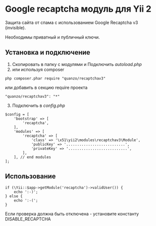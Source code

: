 Google recaptcha модуль для Yii 2
=================================

Защита сайта от спама с использованием Google Recaptcha v3 (invisible).

Необходимы приватный и публичный ключи.

Установка и подключение
-----------------------

1.  Скопировать в папку с модулями и Подключить *autoload.php*
2.  или используя composer
```
php composer.phar require "quanzo/recaptchav3"
```
или добавить в секцию require проекта
```
"quanzo/recaptchav3": "*"
```
3.  Подключить в *сonfig.php*

~~~~~~~~~~~~~~~~~~~~~~~~~~~~~~~~~~~~~~~~~~~~~~~~~~~~~~~~~~~~~~~~~~~~~~~~~~~~~~~~
$config = [
    'bootstrap' => [
        'recaptcha',
    ],
    'modules' => [
        'recaptcha' => [
            'class' => '\x51\yii2\modules\recaptchav3\Module',
            'publicKey' => '...........................',    
            'privateKey' => '...........................',
        ],
    ], // end modules
];
~~~~~~~~~~~~~~~~~~~~~~~~~~~~~~~~~~~~~~~~~~~~~~~~~~~~~~~~~~~~~~~~~~~~~~~~~~~~~~~~

Использование
-------------

~~~~~~~~~~~~~~~~~~~~~~~~~~~~~~~~~~~~~~~~~~~~~~~~~~~~~~~~~~~~~~~~~~~~~~~~~~~~~~~~
if (\Yii::$app->getModule('recaptcha')->validUser()) {
    echo ':-)';
} else {
    echo ':-(';
}
~~~~~~~~~~~~~~~~~~~~~~~~~~~~~~~~~~~~~~~~~~~~~~~~~~~~~~~~~~~~~~~~~~~~~~~~~~~~~~~~

Если проверка должна быть отключена - установите константу DISABLE_RECAPTCHA

 
